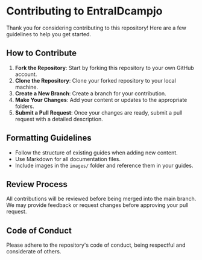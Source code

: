 # Contributing to EntraIDcampjo

Thank you for considering contributing to this repository! Here are a few
guidelines to help you get started.

## How to Contribute

1. **Fork the Repository**: Start by forking this repository to your own GitHub
   account.
2. **Clone the Repository**: Clone your forked repository to your local machine.
3. **Create a New Branch**: Create a branch for your contribution.
4. **Make Your Changes**: Add your content or updates to the appropriate
   folders.
5. **Submit a Pull Request**: Once your changes are ready, submit a pull request
   with a detailed description.

## Formatting Guidelines

- Follow the structure of existing guides when adding new content.
- Use Markdown for all documentation files.
- Include images in the `images/` folder and reference them in your guides.

## Review Process

All contributions will be reviewed before being merged into the main branch. We
may provide feedback or request changes before approving your pull request.

## Code of Conduct

Please adhere to the repository's code of conduct, being respectful and
considerate of others.
